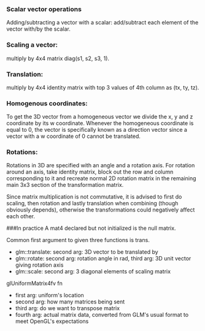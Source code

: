 ### Scalar vector operations
Adding/subtracting a vector with a scalar:
add/subtract each element of the vector with/by the scalar.

### Scaling a vector:
multiply by 4x4 matrix diag(s1, s2, s3, 1).

### Translation:
multiply by 4x4 identity matrix with top 3 values of 4th column as (tx, ty, tz).

### Homogenous coordinates:
To get the 3D vector from a homogeneous vector we divide the x, y and z coordinate by its w coordinate. 
Whenever the homogeneous coordinate is equal to 0, the vector is specifically known as a direction vector 
since a vector with a w coordinate of 0 cannot be translated.

### Rotations:
Rotations in 3D are specified with an angle and a rotation axis.
For rotation around an axis, take identity matrix, block out the row and column corresponding to it
and recreate normal 2D rotation matrix in the remaining main 3x3 section of the transformation matrix.

Since matrix multiplication is not commutative, it is advised to first 
do scaling, then rotation and lastly translation when combining (though obviously depends), 
otherwise the transformations could negatively affect each other.

###In practice
A mat4 declared but not initialized is the null matrix.

Common first argument to given three functions is trans.
- glm::translate: second arg: 3D vector to be translated by
- glm::rotate: second arg: rotation angle in rad, third arg: 3D unit vector giving rotation axis
- glm::scale: second arg: 3 diagonal elements of scaling matrix

glUniformMatrix4fv fn
- first arg: uniform's location
- second arg: how many matrices being sent
- third arg: do we want to transpose matrix
- fourth arg: actual matrix data, converted from GLM's usual format to meet OpenGL's expectations
